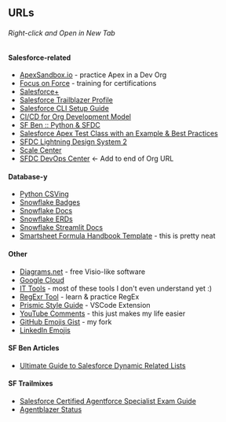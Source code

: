 ## URLs
###### Right-click and Open in New Tab

#### Salesforce-related
- [ApexSandbox.io](https://www.apexsandbox.io/) - practice Apex in a Dev Org
- [Focus on Force](https://focusonforce.com/) - training for certifications
- [Salesforce+](https://www.salesforce.com/plus/)
- [Salesforce Trailblazer Profile](https://www.salesforce.com/trailblazer/profile/)
- [Salesforce CLI Setup Guide](https://developer.salesforce.com/docs/atlas.en-us.sfdx_setup.meta/sfdx_setup/sfdx_setup_intro.htm)
- [CI/CD for Org Development Model](https://github.com/salto-io/salesforce-ci-cd-org-dev/tree/master)
- [SF Ben :: Python & SFDC](https://www.salesforceben.com/a-step-by-step-guide-to-salesforce-integration-with-python/)
- [Salesforce Apex Test Class with an Example & Best Practices](https://jayakrishnasfdc.wordpress.com/2021/01/02/salesforce-apex-test-class-with-an-example-annotations-best-practices-of-test-class/)
- [SFDC Lightning Design System 2](https://www.lightningdesignsystem.com/2e1ef8501/p/85bd85-lightning-design-system-2)
- [Scale Center](https://help.salesforce.com/s/articleView?id=xcloud.scale_center_overview.htm&type=5)
- [SFDC DevOps Center](/sf_devops/DevOpsCenter.app) <- Add to end of Org URL

#### Database-y
- [Python CSVing](https://docs.python.org/3/library/csv.html)
- [Snowflake Badges](https://ysa.snowflakeuniversity.com/)
- [Snowflake Docs](https://docs.snowflake.com/)
- [Snowflake ERDs](https://community.snowflake.com/s/article/How-To-Visualize-the-tables-relationship-in-Snowflake)
- [Snowflake Streamlit Docs](https://docs.streamlit.io/)
- [Smartsheet Formula Handbook Template](https://www.smartsheet.com/template-gallery/formula-handbook) - this is pretty neat

#### Other
- [Diagrams.net](https://app.diagrams.net/) - free Visio-like software
- [Google Cloud](https://console.cloud.google.com/)
- [IT Tools](https://it-tools.tech/) - most of these tools I don't even understand yet :)
- [RegExr Tool](https://regexr.com/) - learn & practice RegEx
- [Prismic Style Guide](https://prismic.io/glossary/style-guide) - VSCode Extension
- [YouTube Comments](https://myactivity.google.com/page?hl=en&page=youtube_comments&pli=1) - this just makes my life easier
- [GitHub Emojis Gist](https://gist.github.com/MPMc-Git/e8a444b30845753c65aab41fd824fbd2) - my fork
- [LinkedIn Emojis](https://www.linkedin.com/pulse/emojis-linkedin-full-list-including-special-george-oliveira/)

#### SF Ben Articles
- [Ultimate Guide to Salesforce Dynamic Related Lists](https://www.salesforceben.com/ultimate-guide-to-salesforce-dynamic-related-lists/?utm_source=linkedin&utm_medium=social&utm_content=413522124)

#### SF Trailmixes
- [Salesforce Certified Agentforce Specialist Exam Guide](https://trailhead.salesforce.com/help?article=Salesforce-Certified-Agentforce-Specialist-Exam-Guide)
- [Agentblazer Status](https://trailhead.salesforce.com/agentblazer)
